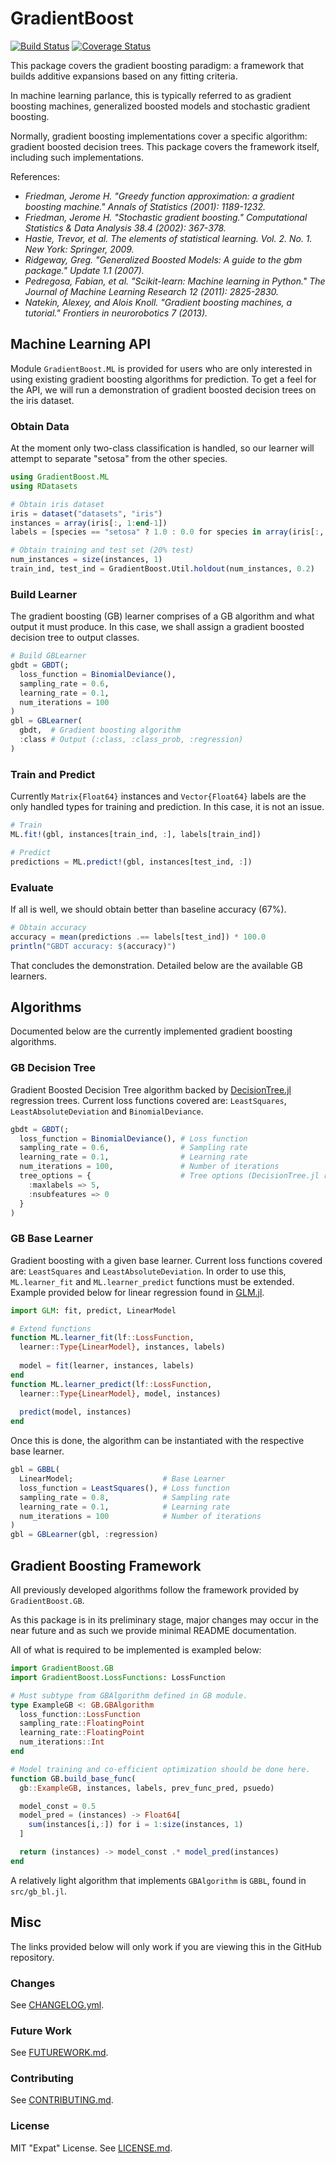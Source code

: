 # GradientBoost

[![Build Status](https://travis-ci.org/Arkoniak/GradientBoost.jl.svg?branch=master)](https://travis-ci.org/Arkoniak/GradientBoost.jl)
[![Coverage Status](https://coveralls.io/repos/github/Arkoniak/GradientBoost.jl/badge.svg?branch=master)](https://coveralls.io/github/Arkoniak/GradientBoost.jl?branch=master)

This package covers the gradient boosting paradigm: a framework that builds
additive expansions based on any fitting criteria.

In machine learning parlance, this is typically referred to as
gradient boosting machines, generalized boosted models and stochastic gradient
boosting.

Normally, gradient boosting implementations cover a specific algorithm: gradient
boosted decision trees. This package covers the framework itself, including such
implementations.

References:

- <cite> Friedman, Jerome H. "Greedy function approximation: a gradient boosting
machine." Annals of Statistics (2001): 1189-1232. </cite>
- <cite> Friedman, Jerome H. "Stochastic gradient boosting." 
Computational Statistics & Data Analysis 38.4 (2002): 367-378. </cite>
- <cite> Hastie, Trevor, et al. The elements of statistical learning.
Vol. 2. No. 1. New York: Springer, 2009. </cite>
- <cite> Ridgeway, Greg. "Generalized Boosted Models: A guide to the gbm package."
Update 1.1 (2007). </cite>
- <cite> Pedregosa, Fabian, et al. "Scikit-learn: Machine learning in Python." 
The Journal of Machine Learning Research 12 (2011): 2825-2830. </cite>
- <cite> Natekin, Alexey, and Alois Knoll. 
"Gradient boosting machines, a tutorial." 
Frontiers in neurorobotics 7 (2013). </cite>

## Machine Learning API

Module `GradientBoost.ML` is provided for users who are only interested in 
using existing gradient boosting algorithms for prediction. 
To get a feel for the API, 
we will run a demonstration 
of gradient boosted decision trees on the iris dataset.

### Obtain Data

At the moment only two-class classification is handled, 
so our learner will attempt to separate "setosa" from the other species.
```julia
using GradientBoost.ML
using RDatasets

# Obtain iris dataset
iris = dataset("datasets", "iris")
instances = array(iris[:, 1:end-1])
labels = [species == "setosa" ? 1.0 : 0.0 for species in array(iris[:, end])]

# Obtain training and test set (20% test)
num_instances = size(instances, 1)
train_ind, test_ind = GradientBoost.Util.holdout(num_instances, 0.2)
```

### Build Learner

The gradient boosting (GB) learner comprises of a GB algorithm 
and what output it must produce. 
In this case, we shall assign a gradient boosted decision tree to output classes.
```julia
# Build GBLearner
gbdt = GBDT(;
  loss_function = BinomialDeviance(),
  sampling_rate = 0.6,
  learning_rate = 0.1,
  num_iterations = 100
)
gbl = GBLearner(
  gbdt,  # Gradient boosting algorithm
  :class # Output (:class, :class_prob, :regression)
)
```

### Train and Predict

Currently `Matrix{Float64}` instances and `Vector{Float64}` labels are 
the only handled types for training and prediction. 
In this case, it is not an issue.

```julia
# Train
ML.fit!(gbl, instances[train_ind, :], labels[train_ind])

# Predict
predictions = ML.predict!(gbl, instances[test_ind, :])
```

### Evaluate

If all is well, we should obtain better than baseline accuracy (67%).
```julia
# Obtain accuracy
accuracy = mean(predictions .== labels[test_ind]) * 100.0
println("GBDT accuracy: $(accuracy)")
```

That concludes the demonstration. Detailed below are the available GB learners.

## Algorithms

Documented below are the currently implemented gradient boosting algorithms.

### GB Decision Tree

Gradient Boosted Decision Tree algorithm backed by 
[DecisionTree.jl](https://github.com/bensadeghi/DecisionTree.jl#regression-example) 
regression trees. 
Current loss functions covered are: 
`LeastSquares`, `LeastAbsoluteDeviation` and `BinomialDeviance`.

```julia
gbdt = GBDT(;
  loss_function = BinomialDeviance(), # Loss function
  sampling_rate = 0.6,                # Sampling rate
  learning_rate = 0.1,                # Learning rate
  num_iterations = 100,               # Number of iterations
  tree_options = {                    # Tree options (DecisionTree.jl regressor)
    :maxlabels => 5,
    :nsubfeatures => 0
  }
)
```

### GB Base Learner

Gradient boosting with a given base learner. 
Current loss functions covered are: `LeastSquares` and `LeastAbsoluteDeviation`. 
In order to use this, 
`ML.learner_fit` and `ML.learner_predict` functions must be extended.
Example provided below for linear regression found in 
[GLM.jl](https://github.com/JuliaStats/GLM.jl).
```julia
import GLM: fit, predict, LinearModel

# Extend functions
function ML.learner_fit(lf::LossFunction, 
  learner::Type{LinearModel}, instances, labels)
  
  model = fit(learner, instances, labels)
end
function ML.learner_predict(lf::LossFunction,
  learner::Type{LinearModel}, model, instances)
  
  predict(model, instances)
end
```

Once this is done, 
the algorithm can be instantiated with the respective base learner.
```julia
gbl = GBBL(
  LinearModel;                    # Base Learner
  loss_function = LeastSquares(), # Loss function
  sampling_rate = 0.8,            # Sampling rate
  learning_rate = 0.1,            # Learning rate
  num_iterations = 100            # Number of iterations
)
gbl = GBLearner(gbl, :regression)
```

## Gradient Boosting Framework

All previously developed algorithms follow the framework 
provided by `GradientBoost.GB`. 

As this package is in its preliminary stage, 
major changes may occur in the near future and as such 
we provide minimal README documentation.

All of what is required to be implemented is exampled below:
```julia
import GradientBoost.GB
import GradientBoost.LossFunctions: LossFunction

# Must subtype from GBAlgorithm defined in GB module.
type ExampleGB <: GB.GBAlgorithm
  loss_function::LossFunction
  sampling_rate::FloatingPoint
  learning_rate::FloatingPoint
  num_iterations::Int
end

# Model training and co-efficient optimization should be done here.
function GB.build_base_func(
  gb::ExampleGB, instances, labels, prev_func_pred, psuedo)

  model_const = 0.5
  model_pred = (instances) -> Float64[
    sum(instances[i,:]) for i = 1:size(instances, 1)
  ]

  return (instances) -> model_const .* model_pred(instances)
end
```

A relatively light algorithm 
that implements `GBAlgorithm` is `GBBL`, found in `src/gb_bl.jl`.

## Misc

The links provided below will only work if you are viewing this in the GitHub repository.

### Changes

See [CHANGELOG.yml](CHANGELOG.yml).

### Future Work

See [FUTUREWORK.md](FUTUREWORK.md).

### Contributing

See [CONTRIBUTING.md](CONTRIBUTING.md).

### License

MIT "Expat" License. See [LICENSE.md](LICENSE.md).
